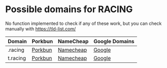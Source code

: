 # Possible domains for RACING

No function implemented to check if any of these work, but you can check manually with https://tld-list.com/

| Domain | Porkbun | NameCheap | Google Domains |
|---|---|---|---|
| .racing | [Porkbun](https://porkbun.com/checkout/search?prb=e814663da1&tlds=&idnLanguage=&search=search&q=.racing) | [Namecheap](https://www.namecheap.com/domains/registration/results/?domain=.racing) | [Google](https://domains.google.com/registrar/search?searchTerm=.racing) |
| t.racing | [Porkbun](https://porkbun.com/checkout/search?prb=e814663da1&tlds=&idnLanguage=&search=search&q=t.racing) | [Namecheap](https://www.namecheap.com/domains/registration/results/?domain=t.racing) | [Google](https://domains.google.com/registrar/search?searchTerm=t.racing) |

